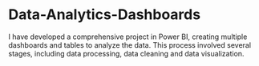 # Data-Analytics-Dashboards
I have developed a comprehensive project in Power BI, creating multiple dashboards and tables to analyze the data. This process involved several stages, including data processing, data cleaning and data visualization.
